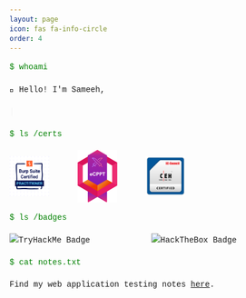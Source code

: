 ```yaml
---
layout: page
icon: fas fa-info-circle
order: 4
---
```


<section class="about-section">
  <div class="container">
    <div>
     <p><span class="command">$ whoami</span></p>
     <p id="scramble-text"> 👋 Hello! <span id="scramble-target">I'm Sameeh</span>,</p>
      <p>
        <span id="animated-text"></span>
      </p>
    </div>
    <div>
      <p><span class="command">$ ls /certs</span></p>
      <div class="certifications">
        <img src="/assets/img/certs/bscp.png" alt="BSCP" title="BSCP">
        <img src="/assets/img/certs/ecppt.png" alt="eCPPT" title="eCPPT">
        <img src="/assets/img/certs/ceh.png" alt="CEH" title="CEH">
      </div>
    </div>
    <div>
      <p><span class="command">$ ls /badges</span></p>
      <div class="badges">
        <img src="https://tryhackme-badges.s3.amazonaws.com/Sameeh.png" alt="TryHackMe Badge" class="badge-image">
        <img src="https://www.hackthebox.com/badge/image/440500" alt="HackTheBox Badge" class="badge-image">
      </div>
    </div>
    <div>
      <p><span class="command">$ cat notes.txt</span></p>
        <p>
      Find my web application testing notes <a href="path/to/notes.pdf" target="_blank">here</a>.
        </p>
    </div>
  </div>
</section>

<style>
  .about-section {
    font-family: 'Courier New', monospace;
    line-height: 1.8;
  }

  .command {
    color: green;
    font-family: 'Courier New', monospace;
  }

  .certifications img {
    width: 70px;
    height: auto;
    margin-right: 15px;
  }


  .badges img {
    width: 200px;
    height: auto;
    margin-right: 15px;
  }

  .certifications, .badges {
    display: flex;
    justify-content: start;
    align-items: center;
    gap: 35px;
    margin-top: 15px;
    margin-bottom: 10px;
  }

  .notes-link {
    color: #1a73e8;
    text-decoration: none;
    font-weight: bold;
  }

  .notes-link:hover {
    text-decoration: underline;
  }

  #animated-text::after {
    content: '|';
    display: inline-block;
    opacity: 1;
    animation: blink 0.7s infinite;
  }

@keyframes blink {
    0%, 100% { opacity: 1; }
    50% { opacity: 0; }
  }

@media (max-width: 768px) {
    .about-section {
      padding: 20px;
    }

    .certifications img {
      width: 60px;
    }
    
    .badges img {
      width: 200px; 
    }

    .certifications, .badges {
      gap: 20px;
    }
  }
</style>

<script>
  function scrambleText(element, text, duration) {
    let scrambled = "";
    const characters = "!@#$%^&*()_+{}:<>?1234567890abcdefghijklmnopqrstuvwxyz";
    const textLength = text.length;
    const intervalTime = duration / textLength;
    let index = 0;

    const scrambleInterval = setInterval(() => {
      scrambled = text
        .split("")
        .map((char, i) => {
          if (i <= index) return char;
          return characters[Math.floor(Math.random() * characters.length)];
        })
        .join("");

      element.innerText = scrambled;

      if (index >= textLength) {
        clearInterval(scrambleInterval);
      }

      index++;
    }, intervalTime);
  }



  const roles = ["Pentester", "CTF player"];
  let roleIndex = 0;
  let charIndex = 0;
  const typingSpeed = 150;
  const erasingSpeed = 100;
  const delayBetween = 1000;

  function typeText() {
    const target = document.getElementById("animated-text");
    if (charIndex < roles[roleIndex].length) {
      target.textContent += roles[roleIndex].charAt(charIndex);
      charIndex++;
      setTimeout(typeText, typingSpeed);
    } else {
      setTimeout(eraseText, delayBetween);
    }
  }

  function eraseText() {
    const target = document.getElementById("animated-text");
    if (charIndex > 0) {
      target.textContent = roles[roleIndex].substring(0, charIndex - 1);
      charIndex--;
      setTimeout(eraseText, erasingSpeed);
    } else {
      roleIndex = (roleIndex + 1) % roles.length;
      setTimeout(typeText, typingSpeed);
    }
  }

  // Start the typing effect when the page loads
  document.addEventListener("DOMContentLoaded", function () {
    setTimeout(typeText, delayBetween);
  });

    // When the page loads, apply the scramble effect
  document.addEventListener("DOMContentLoaded", function () {
    const textElement = document.getElementById("scramble-target");
    const originalText = "I'm Sameeh";
    scrambleText(textElement, originalText, 2000); // 2.5 seconds duration
  });


</script>

